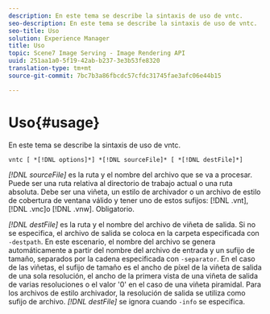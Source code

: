 ```yaml
---
description: En este tema se describe la sintaxis de uso de vntc.
seo-description: En este tema se describe la sintaxis de uso de vntc.
seo-title: Uso
solution: Experience Manager
title: Uso
topic: Scene7 Image Serving - Image Rendering API
uuid: 251aa1a0-5f19-42ab-b237-3e3b53fe8320
translation-type: tm+mt
source-git-commit: 7bc7b3a86fbcdc57cfdc31745fae3afc06e44b15

---
```



# Uso{#usage}

En este tema se describe la sintaxis de uso de vntc.

`vntc [ *[!DNL options]*] *[!DNL sourceFile]* [ *[!DNL destFile]*]`

*[!DNL sourceFile]* es la ruta y el nombre del archivo que se va a procesar. Puede ser una ruta relativa al directorio de trabajo actual o una ruta absoluta. Debe ser una viñeta, un estilo de archivador o un archivo de estilo de cobertura de ventana válido y tener uno de estos sufijos: [!DNL .vnt], [!DNL .vnc]o [!DNL .vnw]. Obligatorio.

*[!DNL destFile]* es la ruta y el nombre del archivo de viñeta de salida. Si no se especifica, el archivo de salida se coloca en la carpeta especificada con `-destpath`. En este escenario, el nombre del archivo se genera automáticamente a partir del nombre del archivo de entrada y un sufijo de tamaño, separados por la cadena especificada con `-separator`. En el caso de las viñetas, el sufijo de tamaño es el ancho de píxel de la viñeta de salida de una sola resolución, el ancho de la primera vista de una viñeta de salida de varias resoluciones o el valor &#39;0&#39; en el caso de una viñeta piramidal. Para los archivos de estilo archivador, la resolución de salida se utiliza como sufijo de archivo. *[!DNL destFile]* se ignora cuando `-info` se especifica.
